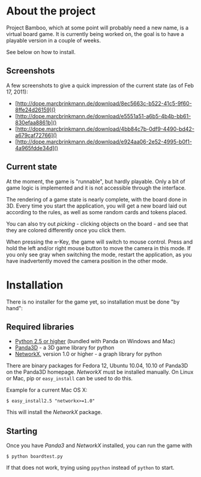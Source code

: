 About the project
=================
Project Bamboo, which at some point will probably need a new name, is a virtual board game. It is currently being worked on, the goal is to have a playable version in a couple of weeks.

See below on how to install.

Screenshots
-----------
A few screenshots to give a quick impression of the current state (as of Feb 17, 2011):

* [http://dope.marcbrinkmann.de/download/8ec5663c-b522-41c5-9f60-8ffe24d26159]()
* [http://dope.marcbrinkmann.de/download/e5551a51-a6b5-4b4b-bb61-830efaa8861b]()
* [http://dope.marcbrinkmann.de/download/4bb84c7b-0df9-4490-bd42-a679caf72766]()
* [http://dope.marcbrinkmann.de/download/e924aa06-2e52-4995-b0f1-4a965fdde34d]()

Current state
-------------
At the moment, the game is "runnable", but hardly playable. Only a bit of game logic is implemented and it is not accessible through the interface.

The rendering of a game state is nearly complete, with the board done in 3D. Every time you start the application, you will get a new board laid out according to the rules, as well as some random cards and tokens placed.

You can also try out *picking* - clicking objects on the board - and see that they are colored differently once you click them.

When pressing the `m`-Key, the game will switch to mouse control. Press and hold the left and/or right mouse button to move the camera in this mode. If you only  see gray when switching the mode, restart the application, as you have inadvertently moved the camera position in the other mode.

Installation
============
There is no installer for the game yet, so installation must be done "by hand":

Required libraries
------------------
* [Python 2.5 or higher](http://python.org) (bundled with Panda on Windows and Mac)
* [Panda3D](http://panda3d.org) - a 3D game library for python
* [NetworkX](http://http://networkx.lanl.gov/), version 1.0 or higher - a graph library for python

There are binary packages for Fedora 12, Ubuntu 10.04, 10.10 of Panda3D on the Panda3D homepage. *NetworkX* must be installed manually. On Linux or Mac, pip or `easy_install` can be used to do this.

Example for a current Mac OS X:

    $ easy_install2.5 "networkx>=1.0"

This will install the *NetworkX* package.

Starting
--------
Once you have *Panda3* and *NetworkX* installed, you can run the game with

    $ python boardtest.py

If that does not work, trying using `ppython` instead of `python` to start.
